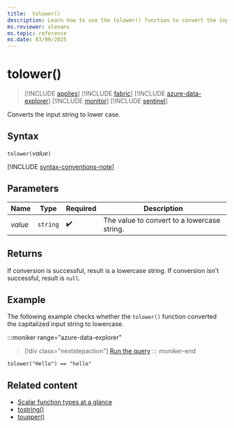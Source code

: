 ```yaml
---
title:  tolower()
description: Learn how to use the tolower() function to convert the input string to lower case.
ms.reviewer: alexans
ms.topic: reference
ms.date: 03/09/2025
---
```

# tolower()

> [!INCLUDE [applies](../includes/applies-to-version/applies.md)] [!INCLUDE [fabric](../includes/applies-to-version/fabric.md)] [!INCLUDE [azure-data-explorer](../includes/applies-to-version/azure-data-explorer.md)] [!INCLUDE [monitor](../includes/applies-to-version/monitor.md)] [!INCLUDE [sentinel](../includes/applies-to-version/sentinel.md)]

Converts the input string to lower case.

## Syntax

`tolower(`*value*`)`

[!INCLUDE [syntax-conventions-note](../includes/syntax-conventions-note.md)]

## Parameters

| Name | Type | Required | Description |
|--|--|--|--|
| *value* | `string` |  :heavy_check_mark: | The value to convert to a lowercase string.|

## Returns

If conversion is successful, result is a lowercase string.
If conversion isn't successful, result is `null`.

## Example

The following example checks whether the `tolower()` function converted the capitalized input string to lowercase.

:::moniker range="azure-data-explorer"
> [!div class="nextstepaction"]
> <a href="https://dataexplorer.azure.com/clusters/help/databases/Samples?query=H4sIAAAAAAAAAysoyswrUSjJz8kvTy3SUPJIzcnJV9JUsLVVUMoAswH4X1SGIQAAAA==" target="_blank">Run the query</a>
::: moniker-end

```kusto
tolower("Hello") == "hello"
```

## Related content

* [Scalar function types at a glance](scalar-functions.md)
* [tostring()](tostring-function.md)
* [toupper()](toupper-function.md)
